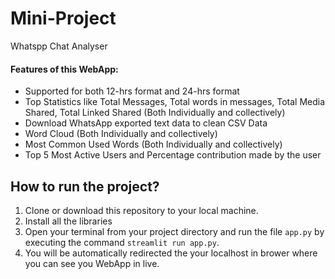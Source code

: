 # Mini-Project
Whatspp Chat Analyser

#### Features of this WebApp:
- Supported for both 12-hrs format and 24-hrs format
- Top Statistics like Total Messages, Total words in messages, Total Media Shared, Total Linked Shared (Both Individually and collectively)
- Download WhatsApp exported text data to clean CSV Data
- Word Cloud (Both Individually and collectively)
- Most Common Used Words (Both Individually and collectively)
- Top 5 Most Active Users and Percentage contribution made by the user


## How to run the project?

1. Clone or download this repository to your local machine.
2. Install all the libraries
3. Open your terminal from your project directory and run the file `app.py` by executing the command `streamlit run app.py`.
4. You will be automatically redirected the your localhost in brower where you can see you WebApp in live.
